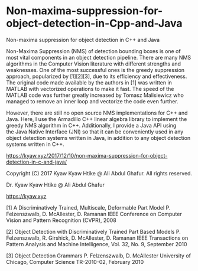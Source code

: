 # Non-maxima-suppression-for-object-detection-in-Cpp-and-Java
Non-maxima suppression for object detection in C++ and Java

Non-Maxima Suppression (NMS) of detection bounding boxes is one of most vital components in an object detection pipeline. There are many NMS algorithms in the Computer Vision literature with different strengths and weaknesses. One of the most successful ones is the greedy suppression approach, popularized by [1][2][3], due to its efficiency and effectiveness. The original code made available by the authors in [1] was written in MATLAB with vectorized operations to make it fast. The speed of the MATLAB code was further greatly increased by Tomasz Malisiewicz who managed to remove an inner loop and vectorize the code even further.

However, there are still no open source NMS implementations for C++ and Java. Here, I use the Armadillo C++ linear algebra library to implement the greedy NMS algorithm in C++. Additionally, I provide a Java API using the Java Native Interface (JNI) so that it can be conveniently used in any object detection systems written in Java, in addition to any object detection systems written in C++.

https://kyaw.xyz/2017/12/10/non-maxima-suppression-for-object-detection-in-c-and-java/

Copyright (C) 2017 Kyaw Kyaw Htike @ Ali Abdul Ghafur. All rights reserved.

Dr. Kyaw Kyaw Htike @ Ali Abdul Ghafur

https://kyaw.xyz


[1] A Discriminatively Trained, Multiscale, Deformable Part Model
P. Felzenszwalb, D. McAllester, D. Ramanan
IEEE Conference on Computer Vision and Pattern Recognition (CVPR), 2008

[2] Object Detection with Discriminatively Trained Part Based Models
P. Felzenszwalb, R. Girshick, D. McAllester, D. Ramanan
IEEE Transactions on Pattern Analysis and Machine Intelligence, Vol. 32, No. 9, September 2010

[3] Object Detection Grammars
P. Felzenszwalb, D. McAllester
University of Chicago, Computer Science TR-2010-02, February 2010
